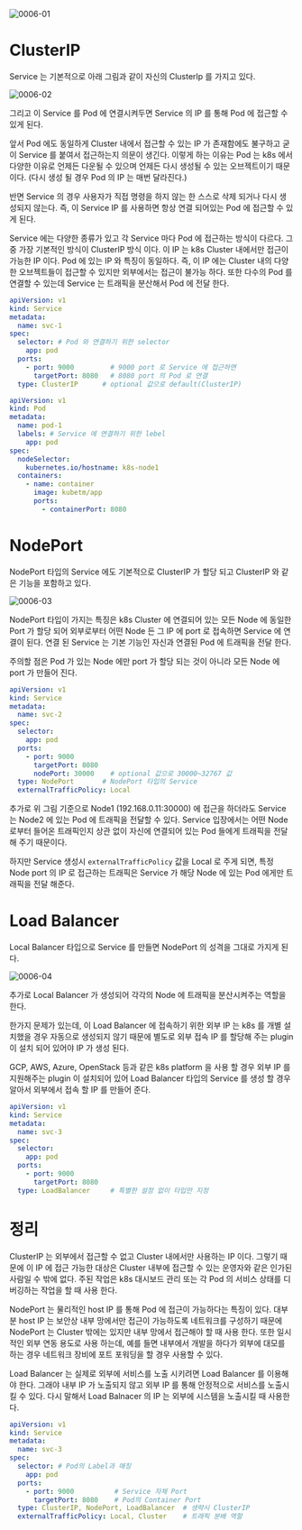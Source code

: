 ![0006-01](/tech-blog/resources/images/kubernetes/0006-01.png)

# ClusterIP

Service 는 기본적으로 아래 그림과 같이 자신의 ClusterIp 를 가지고 있다.

![0006-02](/tech-blog/resources/images/kubernetes/0006-02.png)

그리고 이 Service 를 Pod 에 연결시켜두면 Service 의 IP 를 통해 Pod 에 접근할 수 있게 된다.

앞서 Pod 에도 동일하게 Cluster 내에서 접근할 수 있는 IP 가 존재함에도 불구하고 굳이 Service 를 붙여서 접근하는지 의문이 생긴다. 이렇게 하는 이유는 Pod 는 k8s 에서 다양한 이유로 언제든
다운될 수 있으며 언제든 다시 생성될 수 있는 오브젝트이기 때문이다. (다시 생성 될 경우 Pod 의 IP 는 매번 달라진다.)

반면 Service 의 경우 사용자가 직접 명령을 하지 않는 한 스스로 삭제 되거나 다시 생성되지 않는다. 즉, 이 Service IP 를 사용하면 항상 연결 되어있는 Pod 에 접근할 수 있게 된다.

Service 에는 다양한 종류가 있고 각 Service 마다 Pod 에 접근하는 방식이 다르다. 그 중 가장 기본적인 방식이 ClusterIP 방식 이다. 이 IP 는 k8s Cluster 내에서만 접근이 가능한
IP 이다. Pod 에 있는 IP 와 특징이 동일하다. 즉, 이 IP 에는 Cluster 내의 다양한 오브젝트들이 접근할 수 있지만 외부에서는 접근이 불가능 하다. 또한 다수의 Pod 를 연결할 수 있는데
Service 는 트래픽을 분산해서 Pod 에 전달 한다.

```yml
apiVersion: v1
kind: Service
metadata:
  name: svc-1
spec:
  selector: # Pod 와 연결하기 위한 selector
    app: pod
  ports:
    - port: 9000         # 9000 port 로 Service 에 접근하면
      targetPort: 8080   # 8080 port 의 Pod 로 연결
  type: ClusterIP      # optional 값으로 default(ClusterIP)
```

```yml
apiVersion: v1
kind: Pod
metadata:
  name: pod-1
  labels: # Service 에 연결하기 위한 lebel
    app: pod
spec:
  nodeSelector:
    kubernetes.io/hostname: k8s-node1
  containers:
    - name: container
      image: kubetm/app
      ports:
        - containerPort: 8080
```

# NodePort

NodePort 타입의 Service 에도 기본적으로 ClusterIP 가 할당 되고 ClusterIP 와 같은 기능을 포함하고 있다.

![0006-03](/tech-blog/resources/images/kubernetes/0006-03.png)

NodePort 타입이 가지는 특징은 k8s Cluster 에 연결되어 있는 모든 Node 에 동일한 Port 가 할당 되어 외부로부터 어떤 Node 든 그 IP 에 port 로 접속하면 Service 에 연결이
된다. 연결 된 Service 는 기본 기능인 자신과 연결된 Pod 에 트래픽을 전달 한다.

주의할 점은 Pod 가 있는 Node 에만 port 가 할당 되는 것이 아니라 모든 Node 에 port 가 만들어 진다.

```yml
apiVersion: v1
kind: Service
metadata:
  name: svc-2
spec:
  selector:
    app: pod
  ports:
    - port: 9000
      targetPort: 8080
      nodePort: 30000    # optional 값으로 30000~32767 값
  type: NodePort       # NodePort 타입의 Service
  externalTrafficPolicy: Local
```

추가로 위 그림 기준으로 Node1 (192.168.0.11:30000) 에 접근을 하더라도 Service 는 Node2 에 있는 Pod 에 트래픽을 전달할 수 있다. Service 입장에서는 어떤 Node 로부터
들어온 트래픽인지 상관 없이 자신에 연결되어 있는 Pod 들에게 트래픽을 전달해 주기 때문이다.

하지만 Service 생성시 `externalTrafficPolicy` 값을 Local 로 주게 되면, 특정 Node port 의 IP 로 접근하는 트래픽은 Service 가 해당 Node 에 있는 Pod 에게만
트래픽을 전달 해준다.

# Load Balancer

Local Balancer 타입으로 Service 를 만들면 NodePort 의 성격을 그대로 가지게 된다.

![0006-04](/tech-blog/resources/images/kubernetes/0006-04.png)

추가로 Local Balancer 가 생성되어 각각의 Node 에 트래픽을 분산시켜주는 역할을 한다.

한가지 문제가 있는데, 이 Load Balancer 에 접속하기 위한 외부 IP 는 k8s 를 개별 설치했을 경우 자동으로 생성되지 않기 때문에 별도로 외부 접속 IP 를 할당해 주는 plugin 이 설치 되어
있어야 IP 가 생성 된다.

GCP, AWS, Azure, OpenStack 등과 같은 k8s platform 을 사용 할 경우 외부 IP 를 지원해주는 plugin 이 설치되어 있어 Load Balancer 타입의 Service 를 생성 할
경우 알아서 외부에서 접속 할 IP 를 만들어 준다.

```yml
apiVersion: v1
kind: Service
metadata:
  name: svc-3
spec:
  selector:
    app: pod
  ports:
    - port: 9000
      targetPort: 8080
  type: LoadBalancer     # 특별한 설정 없이 타입만 지정
```

# 정리

ClusterIP 는 외부에서 접근할 수 없고 Cluster 내에서만 사용하는 IP 이다. 그렇기 때문에 이 IP 에 접근 가능한 대상은 Cluster 내부에 접근할 수 있는 운영자와 같은 인가된 사람일 수 밖에
없다. 주된 작업은 k8s 대시보드 관리 또는 각 Pod 의 서비스 상태를 디버깅하는 작업을 할 때 사용 한다.

NodePort 는 물리적인 host IP 를 통해 Pod 에 접근이 가능하다는 특징이 있다. 대부분 host IP 는 보안상 내부 망에서만 접근이 가능하도록 네트워크를 구성하기 때문에 NodePort 는
Cluster 밖에는 있지만 내부 망에서 접근해야 할 때 사용 한다. 또한 일시적인 외부 연동 용도로 사용 하는데, 예를 들면 내부에서 개발을 하다가 외부에 대모를 하는 경우 네트워크 장비에 포트 포워딩을 할 경우
사용할 수 있다.

Load Balancer 는 실제로 외부에 서비스를 노출 시키려면 Load Balancer 를 이용해야 한다. 그래야 내부 IP 가 노출되지 않고 외부 IP 를 통해 안정적으로 서비스를 노출시킬 수 있다. 다시
말해서 Load Balnacer 의 IP 는 외부에 시스템을 노출시킬 때 사용한다.

```yml
apiVersion: v1
kind: Service
metadata:
  name: svc-3
spec:
  selector: # Pod의 Label과 매칭
    app: pod
  ports:
    - port: 9000          # Service 자체 Port
      targetPort: 8080    # Pod의 Container Port
  type: ClusterIP, NodePort, LoadBalancer  # 생략시 ClusterIP
  externalTrafficPolicy: Local, Cluster    # 트래픽 분배 역할
```
